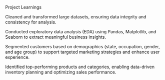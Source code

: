 Project Learnings

Cleaned and transformed large datasets, ensuring data integrity and consistency for analysis.

Conducted exploratory data analysis (EDA) using Pandas, Matplotlib, and Seaborn to extract meaningful business insights.

Segmented customers based on demographics (state, occupation, gender, and age group) to support targeted marketing strategies and enhance user experience.

Identified top-performing products and categories, enabling data-driven inventory planning and optimizing sales performance.

